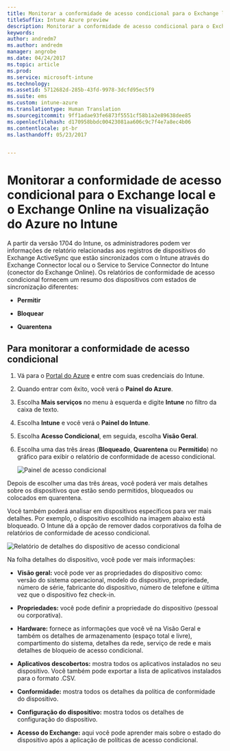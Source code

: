 ```yaml
---
title: Monitorar a conformidade de acesso condicional para o Exchange local e o Exchange Online
titleSuffix: Intune Azure preview
description: Monitorar a conformidade de acesso condicional para o Exchange local e o Exchange Online por meio do Portal do Azure no Intune
keywords: 
author: andredm7
ms.author: andredm
manager: angrobe
ms.date: 04/24/2017
ms.topic: article
ms.prod: 
ms.service: microsoft-intune
ms.technology: 
ms.assetid: 5712682d-285b-43fd-9978-3dcfd95ec5f9
ms.suite: ems
ms.custom: intune-azure
ms.translationtype: Human Translation
ms.sourcegitcommit: 9ff1adae93fe6873f5551cf58b1a2e89638dee85
ms.openlocfilehash: d170958bbdc00423081aa606c9c7f4e7a8ec4b06
ms.contentlocale: pt-br
ms.lasthandoff: 05/23/2017


---
```


# <a name="monitor-conditional-access-compliance-for-on-premises-exchange-and-exchange-online-in-intune-azure-preview"></a>Monitorar a conformidade de acesso condicional para o Exchange local e o Exchange Online na visualização do Azure no Intune

A partir da versão 1704 do Intune, os administradores podem ver informações de relatório relacionadas aos registros de dispositivos do Exchange ActiveSync que estão sincronizados com o Intune através do Exchange Connector local ou o Service to Service Connector do Intune (conector do Exchange Online). Os relatórios de conformidade de acesso condicional fornecem um resumo dos dispositivos com estados de sincronização diferentes:

-   **Permitir**

-   **Bloquear**

-   **Quarentena**

## <a name="to-monitor-conditional-access-compliance"></a>Para monitorar a conformidade de acesso condicional

1.  Vá para o [Portal do Azure](https://portal.azure.com/) e entre com suas credenciais do Intune.

2.  Quando entrar com êxito, você verá o **Painel do Azure**.

3.  Escolha **Mais serviços** no menu à esquerda e digite **Intune** no filtro da caixa de texto.

4.  Escolha **Intune** e você verá o **Painel do Intune**.

5.  Escolha **Acesso Condicional**, em seguida, escolha **Visão Geral**.

6.  Escolha uma das três áreas (**Bloqueado**, **Quarentena** ou **Permitido**) no gráfico para exibir o relatório de conformidade de acesso condicional.

    ![Painel de acesso condicional](./media/CA-reporting-intune-1.png)

Depois de escolher uma das três áreas, você poderá ver mais detalhes sobre os dispositivos que estão sendo permitidos, bloqueados ou colocados em quarentena.

Você também poderá analisar em dispositivos específicos para ver mais detalhes. Por exemplo, o dispositivo escolhido na imagem abaixo está bloqueado. O Intune dá a opção de remover dados corporativos da folha de relatórios de conformidade de acesso condicional.

![Relatório de detalhes do dispositivo de acesso condicional](./media/CA-reporting-intune-3.png)

Na folha detalhes do dispositivo, você pode ver mais informações:

-   **Visão geral:** você pode ver as propriedades do dispositivo como: versão do sistema operacional, modelo do dispositivo, propriedade, número de série, fabricante do dispositivo, número de telefone e última vez que o dispositivo fez check-in.

-   **Propriedades:** você pode definir a propriedade do dispositivo (pessoal ou corporativa).

-   **Hardware:** fornece as informações que você vê na Visão Geral e também os detalhes de armazenamento (espaço total e livre), compartimento do sistema, detalhes da rede, serviço de rede e mais detalhes de bloqueio de acesso condicional.

-   **Aplicativos descobertos:** mostra todos os aplicativos instalados no seu dispositivo. Você também pode exportar a lista de aplicativos instalados para o formato .CSV.

-   **Conformidade:** mostra todos os detalhes da política de conformidade do dispositivo.

-   **Configuração do dispositivo:** mostra todos os detalhes de configuração do dispositivo.

-   **Acesso do Exchange:** aqui você pode aprender mais sobre o estado do dispositivo após a aplicação de políticas de acesso condicional.

